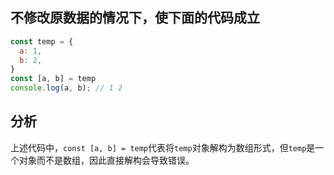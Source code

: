 ## 不修改原数据的情况下，使下面的代码成立

```js
const temp = {
  a: 1,
  b: 2,
}
const [a, b] = temp
console.log(a, b); // 1 2
```

## 分析

上述代码中，```const [a, b] = temp```代表将`temp`对象解构为数组形式，但`temp`是一个对象而不是数组，因此直接解构会导致错误。



